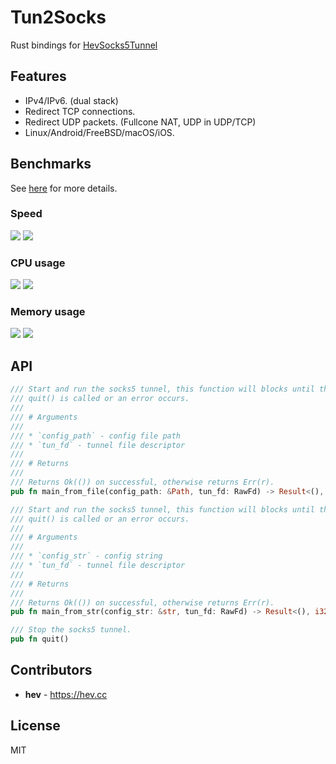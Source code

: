 # Tun2Socks

Rust bindings for [HevSocks5Tunnel](https://github.com/heiher/hev-socks5-tunnel)

## Features

* IPv4/IPv6. (dual stack)
* Redirect TCP connections.
* Redirect UDP packets. (Fullcone NAT, UDP in UDP/TCP)
* Linux/Android/FreeBSD/macOS/iOS.

## Benchmarks

See [here](https://github.com/heiher/hev-socks5-tunnel/wiki/Benchmarks) for more details.

### Speed

![](https://github.com/heiher/hev-socks5-tunnel/wiki/res/upload-speed.png)
![](https://github.com/heiher/hev-socks5-tunnel/wiki/res/download-speed.png)

### CPU usage

![](https://github.com/heiher/hev-socks5-tunnel/wiki/res/upload-cpu.png)
![](https://github.com/heiher/hev-socks5-tunnel/wiki/res/download-cpu.png)

### Memory usage

![](https://github.com/heiher/hev-socks5-tunnel/wiki/res/upload-mem.png)
![](https://github.com/heiher/hev-socks5-tunnel/wiki/res/download-mem.png)

## API

```rust
/// Start and run the socks5 tunnel, this function will blocks until the
/// quit() is called or an error occurs.
///
/// # Arguments
///
/// * `config_path` - config file path
/// * `tun_fd` - tunnel file descriptor
///
/// # Returns
///
/// Returns Ok(()) on successful, otherwise returns Err(r).
pub fn main_from_file(config_path: &Path, tun_fd: RawFd) -> Result<(), i32>

/// Start and run the socks5 tunnel, this function will blocks until the
/// quit() is called or an error occurs.
///
/// # Arguments
///
/// * `config_str` - config string
/// * `tun_fd` - tunnel file descriptor
///
/// # Returns
///
/// Returns Ok(()) on successful, otherwise returns Err(r).
pub fn main_from_str(config_str: &str, tun_fd: RawFd) -> Result<(), i32>

/// Stop the socks5 tunnel.
pub fn quit()
```

## Contributors

* **hev** - https://hev.cc

## License

MIT
